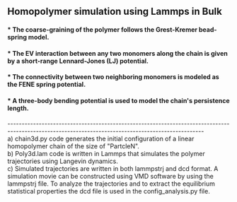 ## Homopolymer simulation using Lammps in Bulk

#### * The coarse-graining of the polymer follows the Grest-Kremer bead-spring model.
#### * The EV interaction between any two monomers along the chain is given by a short-range Lennard-Jones (LJ) potential.
#### * The connectivity between two neighboring monomers is modeled as the FENE spring potential.
#### * A three-body bending potential is used to model the chain's persistence length.

--------------------------------------------------------------------------------------------------------------------------------------------------- </br>
a) chain3d.py code generates the initial configuration of a linear homopolymer chain of the size of "PartcleN".</br>
b) Poly3d.lam code is written in Lammps that simulates the polymer trajectories using Langevin dynamics.   
c) Simulated trajectories are written in both lammpstrj and dcd format. A simulation movie can be constructed using VMD software by using the lammpstrj file. To analyze the trajectories and to extract the equilibrium statistical properties the dcd file is used in the config_analysis.py file.
